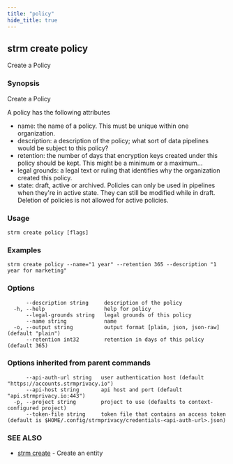 ```yaml
---
title: "policy"
hide_title: true
---
```

## strm create policy

Create a Policy

### Synopsis

Create a Policy

A policy has the following attributes
* name: the name of a policy. This must be unique within one organization.
* description: a description of the policy; what sort of data pipelines
  would be subject to this policy?
* retention: the number of days that encryption keys created under this
  policy should be kept. This might be a minimum or a maximum...
* legal grounds: a legal text or ruling that identifies why the organization
  created this policy.
* state: draft, active or archived. Policies can only be used in pipelines
  when they're in active state. They can still be modified while in draft.
  Deletion of policies is not allowed for active policies.

### Usage

```
strm create policy [flags]
```

### Examples

```
strm create policy --name="1 year" --retention 365 --description "1 year for marketing"
```

### Options

```
      --description string     description of the policy
  -h, --help                   help for policy
      --legal-grounds string   legal grounds of this policy
      --name string            name
  -o, --output string          output format [plain, json, json-raw] (default "plain")
      --retention int32        retention in days of this policy (default 365)
```

### Options inherited from parent commands

```
      --api-auth-url string   user authentication host (default "https://accounts.strmprivacy.io")
      --api-host string       api host and port (default "api.strmprivacy.io:443")
  -p, --project string        project to use (defaults to context-configured project)
      --token-file string     token file that contains an access token (default is $HOME/.config/strmprivacy/credentials-<api-auth-url>.json)
```

### SEE ALSO

* [strm create](docs/04-reference/01-cli-reference/strm/create/index.md)	 - Create an entity


